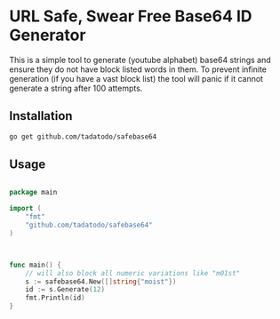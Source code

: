 # URL Safe, Swear Free Base64 ID Generator

This is a simple tool to generate (youtube alphabet) base64 strings and ensure they do not have block listed words in them.
To prevent infinite generation (if you have a vast block list) the tool will panic if it cannot generate a string after 100 attempts.

## Installation

```bash
go get github.com/tadatodo/safebase64
```

## Usage

```go

package main

import (
    "fmt"
    "github.com/tadatodo/safebase64"
)



func main() {
    // will also block all numeric variations like "m01st"
    s := safebase64.New([]string{"moist"})
    id := s.Generate(12)
    fmt.Println(id)
}
```
